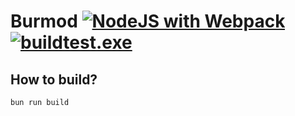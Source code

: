 # Burmod [![NodeJS with Webpack](https://github.com/eaglerforge/example-typescript-mod/actions/workflows/webpack.yml/badge.svg)](https://github.com/eaglerforge/example-typescript-mod/actions/workflows/webpack.yml) [![buildtest.exe](https://github.com/eaglerforge/example-typescript-mod/actions/workflows/Buildtest.yml/badge.svg)](https://github.com/eaglerforge/example-typescript-mod/actions/workflows/Buildtest.yml)

## How to build?
`bun run build`
